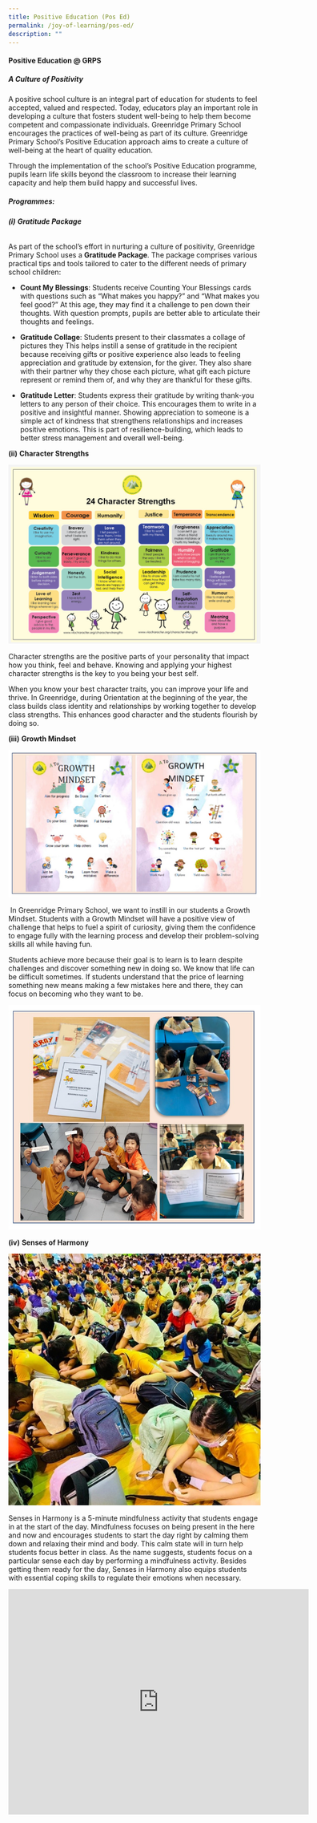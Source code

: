 ```yaml
---
title: Positive Education (Pos Ed)
permalink: /joy-of-learning/pos-ed/
description: ""
---
```

#### **Positive Education @ GRPS**

##### **A Culture of Positivity**

A positive school culture is an integral part of education for students to feel accepted, valued and respected. Today, educators play an important role in developing a culture that fosters student well-being to help them become competent and compassionate individuals. Greenridge Primary School encourages the practices of well-being as part of its culture. Greenridge Primary School’s Positive Education approach aims to create a culture of well-being at the heart of quality education. 

Through the implementation of the school’s Positive Education programme, pupils learn life skills beyond the classroom to increase their learning capacity and help them build happy and successful lives.

##### **Programmes:**

###### **(i)** **Gratitude Package**

As part of the school’s effort in nurturing a culture of positivity, Greenridge Primary School uses a&nbsp;**Gratitude Package**. The package comprises various practical tips and tools tailored to cater to the different needs of primary school children:

*   **Count My Blessings**: Students receive&nbsp;Counting Your Blessings&nbsp;cards with questions such as “What makes you happy?” and “What makes you feel good?” At this age, they may find it a challenge to pen down their thoughts. With question prompts, pupils are better able to articulate their thoughts and feelings.

*   **Gratitude Collage**: Students present to their classmates a collage of pictures they This helps instill a sense of gratitude in the recipient because receiving gifts or positive experience also leads to feeling appreciation and gratitude by extension, for the giver. They also share with their partner why they chose each picture, what gift each picture represent or remind them of, and why they are thankful for these gifts.

*   **Gratitude Letter**: Students express their gratitude by writing thank-you letters to any person of their choice. This encourages them to write in a positive and insightful manner. Showing appreciation to someone is a simple act of kindness that strengthens relationships and increases positive emotions. This is part of resilience-building, which leads to better stress management and overall well-being.

**(ii)** **Character Strengths**

![](/images/Joy%20of%20Learning/POS%20ED/character%20strengths%20card.jpeg)

Character strengths are the positive parts of your personality that impact how you think, feel and behave. Knowing and applying your highest character strengths is the key to you being your best self. 

When you know your best character traits, you can improve your life and thrive. In Greenridge, during Orientation at the beginning of the year, the class builds class identity and relationships by working together to develop class strengths. This enhances good character and the students flourish by doing so.

**(iii)**&nbsp;**Growth Mindset**

![](/images/Joy%20of%20Learning/POS%20ED/pos_ed_2023_2.jpg)

&nbsp;In Greenridge Primary School, we want to instill in our students a Growth Mindset. Students with a Growth Mindset will have a positive view of challenge that helps to fuel a spirit of curiosity, giving them the confidence to engage fully with the learning process and develop their problem-solving skills all while having fun. 
 
Students achieve more because their goal is to learn is to learn despite challenges and discover something new in doing so. We know that life can be difficult sometimes. If students understand that the price of learning something new means making a few mistakes here and there, they can focus on becoming who they want to be.

![](/images/Joy%20of%20Learning/POS%20ED/pos_ed_2023_3.jpg)


**(iv)**&nbsp;**Senses of Harmony**

![](/images/Joy%20of%20Learning/POS%20ED/posed_senses1a.jpg)

Senses in Harmony is a 5-minute mindfulness activity that students engage in at the start of the day. Mindfulness focuses on being present in the here and now and encourages students to start the day right by calming them down and relaxing their mind and body. This calm state will in turn help students focus better in class. As the name suggests, students focus on a particular sense each day by performing a mindfulness activity. Besides getting them ready for the day, Senses in Harmony also equips students with essential coping skills to regulate their emotions when necessary.

<iframe allowfullscreen="" allow="accelerometer; autoplay; clipboard-write; encrypted-media; gyroscope; picture-in-picture; web-share" frameborder="0" title="YouTube video player" src="https://www.youtube.com/embed/DmZxKlmhocQ" height="450" width="600"></iframe>